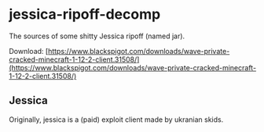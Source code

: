 # jessica-ripoff-decomp
 The sources of some shitty Jessica ripoff (named jar).
 
 Download: [https://www.blackspigot.com/downloads/wave-private-cracked-minecraft-1-12-2-client.31508/](https://www.blackspigot.com/downloads/wave-private-cracked-minecraft-1-12-2-client.31508/)
 
## Jessica
 Originally, jessica is a (paid) exploit client made by ukranian skids.